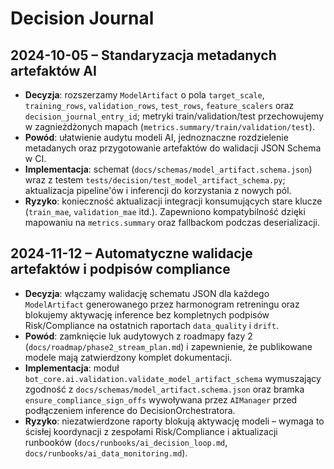 # Decision Journal

## 2024-10-05 – Standaryzacja metadanych artefaktów AI

- **Decyzja**: rozszerzamy `ModelArtifact` o pola `target_scale`, `training_rows`, `validation_rows`, `test_rows`, `feature_scalers` oraz `decision_journal_entry_id`; metryki train/validation/test przechowujemy w zagnieżdżonych mapach (`metrics.summary/train/validation/test`).
- **Powód**: ułatwienie audytu modeli AI, jednoznaczne rozdzielenie metadanych oraz przygotowanie artefaktów do walidacji JSON Schema w CI.
- **Implementacja**: schemat (`docs/schemas/model_artifact.schema.json`) wraz z testem `tests/decision/test_model_artifact_schema.py`; aktualizacja pipeline'ów i inferencji do korzystania z nowych pól.
- **Ryzyko**: konieczność aktualizacji integracji konsumujących stare klucze (`train_mae`, `validation_mae` itd.). Zapewniono kompatybilność dzięki mapowaniu na `metrics.summary` oraz fallbackom podczas deserializacji.

## 2024-11-12 – Automatyczne walidacje artefaktów i podpisów compliance

- **Decyzja**: włączamy walidację schematu JSON dla każdego `ModelArtifact` generowanego przez harmonogram retreningu oraz blokujemy aktywację inference bez kompletnych podpisów Risk/Compliance na ostatnich raportach `data_quality` i `drift`.
- **Powód**: zamknięcie luk audytowych z roadmapy fazy 2 (`docs/roadmap/phase2_stream_plan.md`) i zapewnienie, że publikowane modele mają zatwierdzony komplet dokumentacji.
- **Implementacja**: moduł `bot_core.ai.validation.validate_model_artifact_schema` wymuszający zgodność z `docs/schemas/model_artifact.schema.json` oraz bramka `ensure_compliance_sign_offs` wywoływana przez `AIManager` przed podłączeniem inference do DecisionOrchestratora.
- **Ryzyko**: niezatwierdzone raporty blokują aktywację modeli – wymaga to ścisłej koordynacji z zespołami Risk/Compliance i aktualizacji runbooków (`docs/runbooks/ai_decision_loop.md`, `docs/runbooks/ai_data_monitoring.md`).
